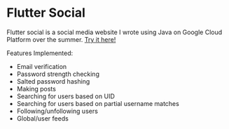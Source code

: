 # Flutter Social

Flutter social is a social media website I wrote using Java on Google Cloud
Platform over the summer. [Try it here!](https://flutter-social-platform.appspot.com)

Features Implemented:
* Email verification
* Password strength checking
* Salted password hashing
* Making posts
* Searching for users based on UID
* Searching for users based on partial username matches
* Following/unfollowing users
* Global/user feeds
